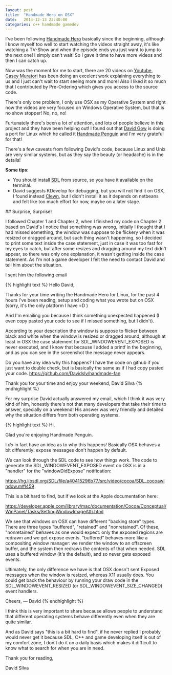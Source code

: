```yaml
---
layout: post
title:  "Handmade Hero on OSX"
date:   2014-12-13 22:40:00
categories: c++ handmade gamedev
---
```


I've been following [Handmade Hero](http://handmadehero.org/) basically since the beginning,
although I know myself too well to start watching the videos straight away, it's like
watching a TV-Show and when the episode ends you just want to jump to the next one!
I simply can't wait! So I gave it time to have more videos and then I can catch up.

Now was the moment for me to start, there are 20 videos on [Youtube](https://www.youtube.com/user/handmadeheroarchive),
[Casey Muratori](http://mollyrocket.com/casey/about.html) has been doing an excelent work explaining everything to us and
I just can't wait to start seeing more and more! Also I liked it so much that I contributed by Pre-Ordering which gives you access to the source code.


There's only one problem, I only use OSX as my Operative System and right now the videos are very focused on Windows Operative System,
but that is no show stopper! No, no, no!

Furtunately there's been a lot of attention, and lots of people believe in this project and they have been helping out!
I found out that [David Gow](http://davidgow.net/) is doing a port for Linux which he called it
[Handmade Penguin](http://davidgow.net/handmadepenguin/) and I'm very grateful for that!

There's a few caveats from following David's code, because Linux and Unix are
very similar systems, but as they say the beauty (or headache) is in the details!

**Some tips:**

- You should install [SDL](https://www.libsdl.org/download-2.0.php) from source, so you have it available on the terminal.
- David suggests KDevelop for debugging, but you will not find it on OSX, I found instead [Clewn](http://clewn.sourceforge.net/install.html),
but I didn't install it as it depends on netbeans and felt like too much effort for now, maybe on a later stage.

## Surprise, Surprise!

I followed Chapter 1 and Chapter 2, when I finished my code on Chapter 2 based on David's I notice that something was wrong,
initially I thought that I had missed something, the window was suppose to be flickery when it was resized or dragged around,
but such thing wasn't happening, so I decided to print some text inside the case statement, just in case it was too fast for my eyes to catch,
but after some resizes and dragging around my text didn't appear, so there was only one explanation, it wasn't getting inside the case statement.
As I'm not a game developer I felt the need to contact David and tell him about the situation.

I sent him the following email

{% highlight text %}
Hello David,

Thanks for your time writing the Handmade Hero for Linux,
for the past 4 hours I've been reading, setup and coding what you wrote
but on OSX (sorry, it's the only platform I have =D )

And I'm emailing you because I think something unexpected happened
(I even copy pasted your code to see if I missed something, but I didn't).

According to your description the window is suppose to flicker between
black and white when the window is resized or dragged around,
although at least in OSX the case statement for SDL_WINDOWEVENT_EXPOSED
is never executed, and I know that because I added a printf in the beginning,
and as you can see in the screenshot the message never appears.

Do you have any idea why this happens?
I have the code on github if you just want to double check,
but is basically the same as if I had copy pasted your code.
https://github.com/Davidslv/handmade-fan

Thank you for your time and enjoy your weekend,
David Silva
{% endhighlight %}


For my surprise David actually answered my email, which I think it was very kind of him,
honestly there's not that many developers that take their time to answer, specially on a weekend!
His answer was very friendly and detailed why the situation differs from both operating systems.

{% highlight text %}
Hi,

Glad you're enjoying Handmade Penguin.

I _do_ in fact have an idea as to why this happens! Basically OSX
behaves a bit differently: expose messages don't happen by default.

We can look through the SDL code to see how things work. The code
to generate the SDL_WINDOWEVENT_EXPOSED event on OSX is in a "handler"
for the "windowDidExpose" notification:

https://hg.libsdl.org/SDL/file/a40415296b77/src/video/cocoa/SDL_cocoawindow.m#l459

This is a bit hard to find, but if we look at the Apple documentation here:

https://developer.apple.com/library/mac/documentation/Cocoa/Conceptual/WinPanel/Tasks/SettingWindowImageAttr.html

We see that windows on OSX can have different "backing store" types.
There are three types "buffered", "retained" and "nonretained". Of
these, "nonretained" behaves as one would expect: only the exposed
regions are redrawn and we get expose events. "buffered" behaves more
like a compositing window manager: we render the window to an offscreen
buffer, and the system then redraws the contents of that when needed.
SDL uses a buffered window (it's the default), and so never gets exposed
events.

Ultimately, the only difference we have is that OSX doesn't sent Exposed
messages when the window is resized, whereas X11 usually does.
You could get back the behaviour by running your draw code in the
SDL_WINDOWEVENT_RESIZED (or SDL_WINDOWEVENT_SIZE_CHANGED) event handlers.

Cheers,
— David
{% endhighlight %}

I think this is very important to share because allows people to understand that
different operating systems behave differently even when they are quite similar.

And as David says "this is a bit hard to find", if he never replied I probably
would never get it because SDL, C++ and game developing itself is out of my
comfort zone, I don't do it on a daily basis which makes it difficult to know
what to search for when you are in need.


Thank you for reading,

David Silva
